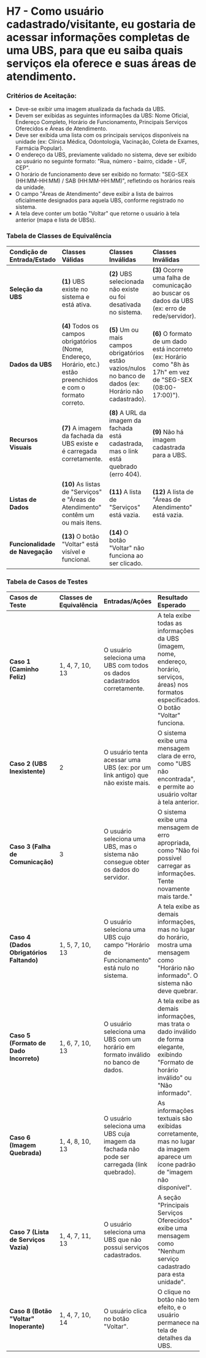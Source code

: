 # H7 - Como usuário cadastrado/visitante, eu gostaria de acessar informações completas de uma UBS, para que eu saiba quais serviços ela oferece e suas áreas de atendimento.


### **Critérios de Aceitação:**

- Deve-se exibir uma imagem atualizada da fachada da UBS.
- Devem ser exibidas as seguintes informações da UBS: Nome Oficial, Endereço Completo, Horário de Funcionamento, Principais Serviços Oferecidos e Áreas de Atendimento.
- Deve ser exibida uma lista com os principais serviços disponíveis na unidade (ex: Clínica Médica, Odontologia, Vacinação, Coleta de Exames, Farmácia Popular).
- O endereço da UBS, previamente validado no sistema, deve ser exibido ao usuário no seguinte formato: "Rua, número - bairro, cidade - UF, CEP".
- O horário de funcionamento deve ser exibido no formato: "SEG-SEX (HH:MM-HH:MM) / SAB (HH:MM-HH:MM)", refletindo os horários reais da unidade.
- O campo "Áreas de Atendimento" deve exibir a lista de bairros oficialmente designados para aquela UBS, conforme registrado no sistema.
- A tela deve conter um botão "Voltar" que retorne o usuário à tela anterior (mapa e lista de UBSs).

### Tabela de Classes de Equivalência

| Condição de Entrada/Estado | Classes Válidas | Classes Inválidas | Classes Inválidas |
| :--- | :--- | :--- | :--- |
| **Seleção da UBS** | **(1)** UBS existe no sistema e está ativa. | **(2)** UBS selecionada não existe ou foi desativada no sistema. | **(3)** Ocorre uma falha de comunicação ao buscar os dados da UBS (ex: erro de rede/servidor). |
| **Dados da UBS** | **(4)** Todos os campos obrigatórios (Nome, Endereço, Horário, etc.) estão preenchidos e com o formato correto. | **(5)** Um ou mais campos obrigatórios estão vazios/nulos no banco de dados (ex: Horário não cadastrado). | **(6)** O formato de um dado está incorreto (ex: Horário como "8h às 17h" em vez de "SEG-SEX (08:00-17:00)"). |
| **Recursos Visuais** | **(7)** A imagem da fachada da UBS existe e é carregada corretamente. | **(8)** A URL da imagem da fachada está cadastrada, mas o link está quebrado (erro 404). | **(9)** Não há imagem cadastrada para a UBS. |
| **Listas de Dados** | **(10)** As listas de "Serviços" e "Áreas de Atendimento" contêm um ou mais itens. | **(11)** A lista de "Serviços" está vazia. | **(12)** A lista de "Áreas de Atendimento" está vazia. |
| **Funcionalidade de Navegação** | **(13)** O botão "Voltar" está visível e funcional. | **(14)** O botão "Voltar" não funciona ao ser clicado. | |

### Tabela de Casos de Testes

| Casos de Teste | Classes de Equivalência | Entradas/Ações | Resultado Esperado |
| :--- | :--- | :--- | :--- |
| **Caso 1 (Caminho Feliz)** | 1, 4, 7, 10, 13 | O usuário seleciona uma UBS com todos os dados cadastrados corretamente. | A tela exibe todas as informações da UBS (imagem, nome, endereço, horário, serviços, áreas) nos formatos especificados. O botão "Voltar" funciona. |
| **Caso 2 (UBS Inexistente)** | 2 | O usuário tenta acessar uma UBS (ex: por um link antigo) que não existe mais. | O sistema exibe uma mensagem clara de erro, como "UBS não encontrada", e permite ao usuário voltar à tela anterior. |
| **Caso 3 (Falha de Comunicação)**| 3 | O usuário seleciona uma UBS, mas o sistema não consegue obter os dados do servidor. | O sistema exibe uma mensagem de erro apropriada, como "Não foi possível carregar as informações. Tente novamente mais tarde." |
| **Caso 4 (Dados Obrigatórios Faltando)** | 1, 5, 7, 10, 13 | O usuário seleciona uma UBS cujo campo "Horário de Funcionamento" está nulo no sistema. | A tela exibe as demais informações, mas no lugar do horário, mostra uma mensagem como "Horário não informado". O sistema não deve quebrar. |
| **Caso 5 (Formato de Dado Incorreto)** | 1, 6, 7, 10, 13 | O usuário seleciona uma UBS com um horário em formato inválido no banco de dados. | A tela exibe as demais informações, mas trata o dado inválido de forma elegante, exibindo "Formato de horário inválido" ou "Não informado". |
| **Caso 6 (Imagem Quebrada)** | 1, 4, 8, 10, 13 | O usuário seleciona uma UBS cuja imagem da fachada não pode ser carregada (link quebrado). | As informações textuais são exibidas corretamente, mas no lugar da imagem aparece um ícone padrão de "imagem não disponível". |
| **Caso 7 (Lista de Serviços Vazia)** | 1, 4, 7, 11, 13 | O usuário seleciona uma UBS que não possui serviços cadastrados. | A seção "Principais Serviços Oferecidos" exibe uma mensagem como "Nenhum serviço cadastrado para esta unidade". |
| **Caso 8 (Botão "Voltar" Inoperante)** | 1, 4, 7, 10, 14 | O usuário clica no botão "Voltar". | O clique no botão não tem efeito, e o usuário permanece na tela de detalhes da UBS. |
